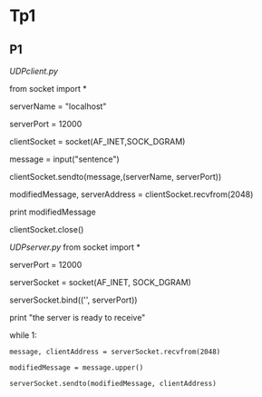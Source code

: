 # Tp1

## P1
*UDPclient.py*

from socket import *

serverName = "localhost"

serverPort = 12000

clientSocket = socket(AF_INET,SOCK_DGRAM)

message = input("sentence")

clientSocket.sendto(message,(serverName, serverPort))

modifiedMessage, serverAddress = clientSocket.recvfrom(2048)

print modifiedMessage

clientSocket.close()

*UDPserver.py*
from socket import *

serverPort = 12000

serverSocket = socket(AF_INET, SOCK_DGRAM)

serverSocket.bind(('', serverPort))

print "the server is ready to receive"

while 1:

	message, clientAddress = serverSocket.recvfrom(2048)

	modifiedMessage = message.upper()

	serverSocket.sendto(modifiedMessage, clientAddress)
